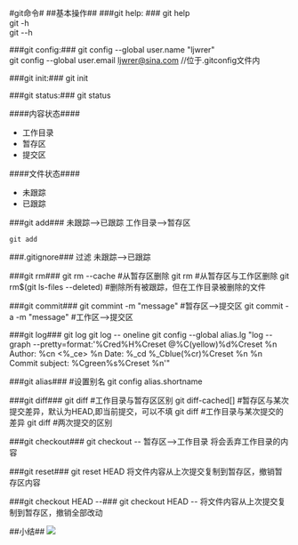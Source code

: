#git命令#
##基本操作##
###git help: ###
	git help <command>  
	git <command> -h  
	git <command> --h

###git config:###
	git config --global user.name "ljwrer"  
	git config --global user.email ljwrer@sina.com
	//位于.gitconfig文件内
	
###git init:###
	git init

###git status:###
	git status

####内容状态####
- 工作目录
- 暂存区
- 提交区

####文件状态####
- 未跟踪
- 已跟踪

###git add###
未跟踪-->已跟踪
工作目录-->暂存区

	git add
###.gitignore###
过滤 未跟踪-->已跟踪

###git rm###
	git rm --cache
	#从暂存区删除
	git rm
	#从暂存区与工作区删除
	git rm$(git ls-files --deleted) 
	#删除所有被跟踪，但在工作目录被删除的文件

###git commit###
	git commint -m "message"
	#暂存区-->提交区
	git commit -a -m "message"
	#工作区-->提交区
    
###git log###
	git log
	git log -- oneline
	git config --global alias.lg "log --graph --pretty=format:'%Cred%H%Creset @%C(yellow)%d%Creset %n Author: %cn <%_ce> %n Date: %_cd %_Cblue(%cr)%Creset %n %n Commit subject: %Cgreen%s%Creset %n'"

###git alias###
	#设置别名
	git config alias.shortname <fullcommand>

###git diff###
	git diff
	#工作目录与暂存区区别
	git diff-cached[<reference>]
	#暂存区与某次提交差异，默认为HEAD,即当前提交，可以不填
	git diff <reference>
	#工作目录与某次提交的差异
	git diff <commitID1> <commitID2>
	#两次提交的区别

###git checkout###
	git checkout --<file>
	暂存区-->工作目录
	将会丢弃工作目录的内容

###git reset###
	git reset HEAD <file>
	将文件内容从上次提交复制到暂存区，撤销暂存区内容
	
###git checkout HEAD --<file>###
	git checkout HEAD --<file>
	将文件内容从上次提交复制到暂存区，撤销全部改动

##小结##
![](http://7xkcnd.com1.z0.glb.clouddn.com/2015-07-13_153429.png)
